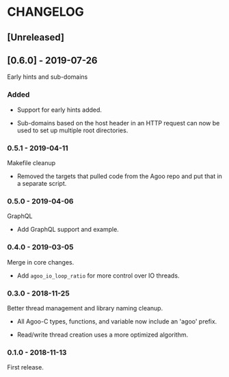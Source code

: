 # CHANGELOG

## [Unreleased]

## [0.6.0] - 2019-07-26

Early hints and sub-domains

### Added

- Support for early hints added.

- Sub-domains based on the host header in an HTTP request can now
  be used to set up multiple root directories.

### 0.5.1 - 2019-04-11

Makefile cleanup

- Removed the targets that pulled code from the Agoo repo and put that in a separate script.

### 0.5.0 - 2019-04-06

GraphQL

- Add GraphQL support and example.

### 0.4.0 - 2019-03-05

Merge in core changes.

- Add `agoo_io_loop_ratio` for more control over IO threads.

### 0.3.0 - 2018-11-25

Better thread management and library naming cleanup.

- All Agoo-C types, functions, and variable now include an 'agoo' prefix.

- Read/write thread creation uses a more optimized algorithm.

### 0.1.0 - 2018-11-13

First release.
